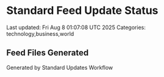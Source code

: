 # Standard Feed Update Status
Last updated: Fri Aug  8 01:07:08 UTC 2025
Categories: technology,business,world

## Feed Files Generated

Generated by Standard Updates Workflow
